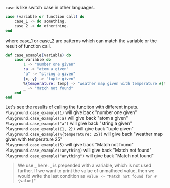 `case` is like switch case in other languages. 
```elixir
case (variable or function call) do
    case_1 -> do something.
    case_2 -> do otherthing.
end
```
where case_1 or case_2 are patterns which can match the variable or the result of function call.
```elixir
def case_example(variable) do
    case variable do
        1 -> "number one given"
        :a -> "atom a given"
        "a" -> "string a given"
        {x, y} -> "tuple given"
        %{temperature: temp} -> "weather map given with temperature #{temp}"
        _ -> "Match not found"
    end
end
```
Let's see the results of calling the funciton with different inputs.  
`Playground.case_example(1)` will give back "number one given"  
`Playground.case_example(:a)` will give back "atom a given"  
`Playground.case_example("a")` will give back "string a given"  
`Playground.case_example({1, 2})` will give back "tuple given"  
`Playground.case_example(%{temperature: 25})` will give back "weather map given with temperature 25"  
`Playground.case_example(5)` will give back "Match not found"  
`Playground.case_example(:anything)` will give back "Match not found"  
`Playground.case_example("anything")` will give back "Match not found"  
>We use \_ here. \_ is prepended with a variable, which is not used further. If we want to print the value of unmathced value, then we would write the last condition as `value -> "Match not found for #{value}"`
